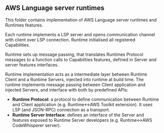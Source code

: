 ## AWS Language server runtimes

This folder contains implementation of AWS Language server runtimes and Runtimes features.

Each runtime implements a LSP server and opens communication channel with client over LSP connection. Runtime initialised all registered Capabilities.

Runtime sets up message passing, that translates Runtimes Protocol messages to a function calls to Capabilities features, defined in Server and server features interfaces.

Runtime implementation acts as a intermediate layer between Runtime Client and a Runtime Servers, injected into runtime at build time.
The runtime implements message passing between Client application and injected Servers, and interface with both by predefined APIs:
* **Runtime Protocol**: a protocol to define communication between Runtime and Client application (e.g. Runtime<->AWS Toolkit extension). It uses LSP (and JSON-RPC) connection as a transport.
* **Runtime Server Interface**: defines an interface of the Server and features exposed to Runtime Server developers (e.g. Runtime<->AWS CodeWhisperer server).

